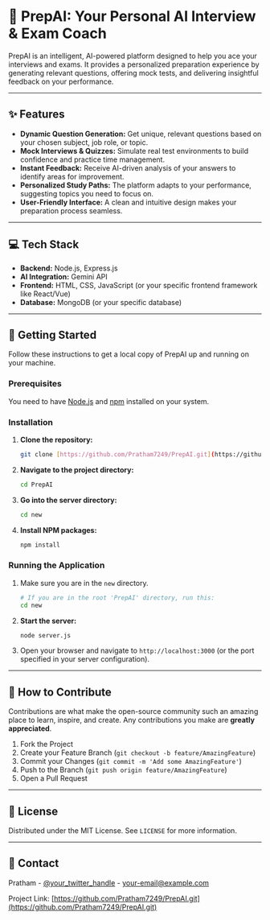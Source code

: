 # 🤖 PrepAI: Your Personal AI Interview & Exam Coach

PrepAI is an intelligent, AI-powered platform designed to help you ace your interviews and exams. It provides a personalized preparation experience by generating relevant questions, offering mock tests, and delivering insightful feedback on your performance.



---

## ✨ Features

* **Dynamic Question Generation:** Get unique, relevant questions based on your chosen subject, job role, or topic.
* **Mock Interviews & Quizzes:** Simulate real test environments to build confidence and practice time management.
* **Instant Feedback:** Receive AI-driven analysis of your answers to identify areas for improvement.
* **Personalized Study Paths:** The platform adapts to your performance, suggesting topics you need to focus on.
* **User-Friendly Interface:** A clean and intuitive design makes your preparation process seamless.

---

## 💻 Tech Stack

* **Backend:** Node.js, Express.js
* **AI Integration:** Gemini API
* **Frontend:** HTML, CSS, JavaScript (or your specific frontend framework like React/Vue)
* **Database:** MongoDB (or your specific database)

---

## 🚀 Getting Started

Follow these instructions to get a local copy of PrepAI up and running on your machine.

### Prerequisites

You need to have [Node.js](https://nodejs.org/en/) and [npm](https://www.npmjs.com/) installed on your system.

### Installation

1.  **Clone the repository:**
    ```sh
    git clone [https://github.com/Pratham7249/PrepAI.git](https://github.com/Pratham7249/PrepAI.git)
    ```

2.  **Navigate to the project directory:**
    ```sh
    cd PrepAI
    ```

3.  **Go into the server directory:**
    ```sh
    cd new
    ```

4.  **Install NPM packages:**
    ```sh
    npm install
    ```

### Running the Application

1.  Make sure you are in the `new` directory.
    ```sh
    # If you are in the root 'PrepAI' directory, run this:
    cd new
    ```

2.  **Start the server:**
    ```sh
    node server.js
    ```

3.  Open your browser and navigate to `http://localhost:3000` (or the port specified in your server configuration).

---

## 🤝 How to Contribute

Contributions are what make the open-source community such an amazing place to learn, inspire, and create. Any contributions you make are **greatly appreciated**.

1.  Fork the Project
2.  Create your Feature Branch (`git checkout -b feature/AmazingFeature`)
3.  Commit your Changes (`git commit -m 'Add some AmazingFeature'`)
4.  Push to the Branch (`git push origin feature/AmazingFeature`)
5.  Open a Pull Request

---

## 📜 License

Distributed under the MIT License. See `LICENSE` for more information.

---

## 📧 Contact

Pratham - [@your_twitter_handle](https://twitter.com/your_twitter_handle) - your-email@example.com

Project Link: [https://github.com/Pratham7249/PrepAI.git](https://github.com/Pratham7249/PrepAI.git)
